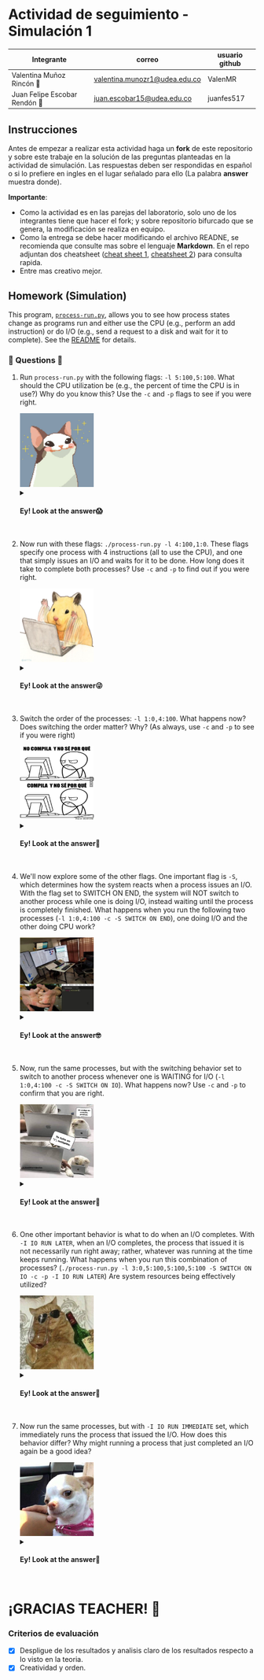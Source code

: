 # Actividad de seguimiento - Simulación 1

|Integrante|correo|usuario github|
|---|---|---|
|Valentina Muñoz Rincón 🐜|valentina.munozr1@udea.edu.co|ValenMR|
|Juan Felipe Escobar Rendón 🐔|juan.escobar15@udea.edu.co|juanfes517|

## Instrucciones

Antes de empezar a realizar esta actividad haga un **fork** de este repositorio y sobre este trabaje en la solución de las preguntas planteadas en la actividad de simulación. Las respuestas deben ser respondidas en español o si lo prefiere en ingles en el lugar señalado para ello (La palabra **answer** muestra donde).

**Importante**:
* Como la actividad es en las parejas del laboratorio, solo uno de los integrantes tiene que hacer el fork; y sobre repositorio bifurcado que se genera, la modificación se realiza en equipo.
* Como la entrega se debe hacer modificando el archivo READNE, se recomienda que consulte mas sobre el lenguaje **Markdown**. En el repo adjuntan dos cheatsheet ([cheat sheet 1](Markdown_Cheat_Sheet.pdf), [cheatsheet 2](markdown-cheatsheet.pdf)) para consulta rapida.
* Entre mas creativo mejor.

## Homework (Simulation)

This program, [`process-run.py`](process-run.py), allows you to see how process states change as programs run and either use the CPU (e.g., perform an add instruction) or do I/O (e.g., send a request to a disk and wait for it to complete). See the [README](https://github.com/remzi-arpacidusseau/ostep-homework/blob/master/cpu-intro/README.md) for details.

### 🌟 Questions 🌟

1. Run `process-run.py` with the following flags: `-l 5:100,5:100`. What should the CPU utilization be (e.g., the percent of time the CPU is in use?) Why do you know this? Use the `-c` and `-p` flags to see if you were right.
   
   <img src="/meme_1.jpg" width="150" height="150"/>
   
   <details>
   <summary>
      <h4>Ey! Look at the answer😱</h4>
   </summary>
   
      ![Image 1](command_line_1.png)

   📌 En mi caso, como se observa en la imagen el comando simula 2 procesos como se pide en el enunciado. Cada uno con 5 instrucciones de CPU y cada instrucción toma el 100%.  

   📊 El uso de CPU se refiere al porcentaje de tiempo que la CPU estuvo ocupada ejecutando las instrucciones. Por lo tanto:
   * **Tiempo total de simulación**: 10 unidades de tiempo
   * **CPU ocupada**: 10 unidades (el 100%)
   * **No hubo I/O**: lo que traduce al 0% de uso de entradas/salidas  
   
   ✅ Debido a que no hubo entradas/salidas, la CPU estuvo ejecutando procesos sin parar durante todo el tiempo. Por eso ambos procesos dan el 100%. 
   </details>
   <br>

2. Now run with these flags: `./process-run.py -l 4:100,1:0`. These flags specify one process with 4 instructions (all to use the CPU), and one that simply issues an I/O and waits for it to be done. How long does it take to complete both processes? Use `-c` and `-p` to find out if you were right. 

   <img src="/meme_2.jpg" width="150" height="150"/>
   
   <details>
   <summary>
      <h4>Ey! Look at the answer😜</h4>
   </summary>
      
    ![Image 2](command_line_2.png)
      
   📌 Para esta línea de comando, se observa que el PID 0 tiene 4 instrucciones de CPU y el PID 1 tiene 1 instrucción de I/O 
   📊 Ambos procesos tardan en completarse **11 unidades de tiempo**, pues el PID 0 termina en 4 unidades mientras que el PID 1 inicia su I/O en el tiempo 5 y termina en el tiempo 11.

   🤔 **¿Cómo?** Pues el Proceso 0 se ejecuta primero y termina rápidamente, luego el proceso 1 entra en estado de bloqueo porque está esperando la respuesta de la I/O, finalmente en el tiempo 11 se completa el I/O
   y el proceso termina.
   </details>
   <br>

4. Switch the order of the processes: `-l 1:0,4:100`. What happens now? Does switching the order matter? Why? (As always, use `-c` and `-p` to see if you were right)

    <img src="/meme_3.jpg" width="150" height="150"/>
    
   <details>
   <summary>
      <h4>Ey! Look at the answer🤗</h4>
   </summary>
      
      ![Image 3](command_line_3.png)

   ⏱ Según el resultado, al invertir el orden de los procesos, sí hubo un impacto en el rendimiento total ya que se cambió la ejecución de la CPU e I/O.

   ![Image 1](table_comparative_1.png)

   📌 Sucede porque se logra un mejor paralelismo, es decir, el proceso que hace I/O se ejecuta primero, y mientras está bloqueado, el otro proceso puede usar la
   CPU.
   📊A pesar de que los valores absolutos son iguales, los porcentajes aumentaron esto pasa por el solapamiento que se presentó, lo que se traduce como trabajo en
   paralelo.
   
   </details>
   <br>

6. We'll now explore some of the other flags. One important flag is `-S`, which determines how the system reacts when a process issues an I/O. With the flag set to SWITCH ON END, the system will NOT switch to another process while one is doing I/O, instead waiting until the process is completely finished. What happens when you run the following two processes (`-l 1:0,4:100 -c -S SWITCH ON END`), one doing I/O and the other doing CPU work?

   <img src="/meme_4.jpg" width="150" height="150"/>
   <details>
   <summary>
      <h4>Ey! Look at the answer🤓</h4>
   </summary>
      
      ![Image 4](command_line_4.png)
      
   📌En este caso, en el primer proceso se está enviando una instrucción que requiere I/O y en el segundo proceso se envían 4 instrucciones de CPU. Inicialmente, se puede llegar a pensar que el proceso va a tomar la misma cantidad de tiempo que el punto anterior (7
   tiempos); sin embargo, debido al uso de la bandera <code>-S</code> con el valor <code>SWITCH_ON_END</code>, el sistema no cambiará a ningún proceso mientras una tarea de I/O se esté ejecutando.

   ✅Por tal motivo, el proceso 2 no empezará hasta que el proceso 1 termine completamente, aunque la CPU se Encuentra disponible, lo que toma un total de 11 tiempos.  
      
   </details>
   <br>

6. Now, run the same processes, but with the switching behavior set to switch to another process whenever one is WAITING for I/O (`-l 1:0,4:100 -c -S SWITCH ON IO`). What happens now? Use `-c` and `-p` to confirm that you are right.

   <img src="/meme_5.jpg" width="150" height="150"/>
   
   <details>
   <summary>
      <h4>Ey! Look at the answer🙉</h4>
   </summary>
      En esta situación, también se está enviando un primer proceso con una instrucción de I/O y un segundo proceso con 4 de CPU, pero ahora, el valor de la bandera <code>-S</code> se establece con el valor <code>SWITCH_ON_IO</code>. Lo que significa 
      que cuando un proceso inicia una operación I/O, el planificador puede cambiar a otro proceso que esté listo para ejecutarse en la CPU. En nuestro ejemplo, esto permite que el sistema pueda cambiar al proceso numero 2 mientras 
      el primero se encuentra en I/O, estableciendo el tiempo total en 7 tiempos.

      <br>![Image 5](command_line_5.png)
   </details>
   <br>

8. One other important behavior is what to do when an I/O completes. With `-I IO RUN LATER`, when an I/O completes, the process that issued it is not necessarily run right away; rather, whatever was running at the time keeps running. What happens when you run this combination of processes? (`./process-run.py -l 3:0,5:100,5:100,5:100 -S SWITCH ON IO -c -p -I IO RUN LATER`) Are system resources being effectively utilized?

   <img src="/meme_6.jpg" width="150" height="150"/>
   
   <details>
   <summary>
      <h4>Ey! Look at the answer👻</h4>
   </summary>
      Para entender mejor el comportamiento de este comando, vamos a desglosar y explicar mejor cada parte del mismo:
      <ul>
         <br>
         <li>✏️ <b><code>./process-run.py</code></b>: Aquí simplemente estamos llamando un archivo python para ejecutar. </li> <br>
         <li>✏️ <b><code>3:0,5:100,5:100,5:100</code></b>: En esta parte se están lanzando 4 procesos. El primero, <b>'3:0'</b>, indica que se van a realizar 3 instrucciones que requieren I/O. 
            Los 3 procesos restantes, marcados con <b><code>5:100</code></b>, indican que cada uno lanzará 5 instrucciones que solo usaran CPU. </li><br>
         <li>✏️ <b><code>-S SWITCH_ON_IO</code></b>: Como se mostró en puntos anteriores, con esta instrucción, le estamos indicando al sistema que cuando un proceso inicia una instrucción de I/O, puede cambiar a otro proceso que esté listo para ejecutarse. </li><br>
         <li>✏️ <b><code>-I IO_RUN_LATER</code></b>: Con esta instrucción, le estamos indicando al sistema que cuando una tarea de I/O termine, el proceso que la generó no debe ejecutarse necesariamente de inmediato. </li> <br>
      </ul>

      En conclusión, debido a la presencia de <code>-S SWITCH_ON_IO</code>, se espera que cuando el proceso 1 inicie una operación de I/O, el sistema continúe ejecutando los demás procesos. Sin embargo, debido a la instrucción <code>-I IO_RUN_LATER</code>,
      cuando la tarea de I/O haya finalizado, el proceso 1 no continuará su ejecución hasta que los demás procesos terminen. <br>
      Por otro lado, los recursos del sistema se utilizan de manera eficiente cuando el proceso 1 realiza una única operación de I/O. Sin embargo, cuando se ejecutan múltiples operaciones de I/O, el sistema no continuará inmediatamente la ejecución del proceso tras la finalización de cada tarea de          I/O y su lugar, esperará a que los demás procesos terminen.

      <br>![Image 6](command_line_6.png)

      📊 En total, la ejecución de los cuatro procesos tomó 31 unidades de tiempo, durante las cuales la CPU estuvo en uso solo el 67.7% del tiempo (Correspondiente a 21 unidades de tiempo).
      
   </details>
   <br>

9. Now run the same processes, but with `-I IO RUN IMMEDIATE` set, which immediately runs the process that issued the I/O. How does this behavior differ? Why might running a process that just completed an I/O again be a good idea?

   <img src="/meme_7.jpg" width="150" height="150"/>
   
   <details>
   <summary>
      <h4>Ey! Look at the answer🤑</h4>
   </summary>
      Si ejecutamos el mismo comando usando <code>-I IO_RUN_IMMEDIATE</code> en vez de <code>-I IO_RUN_LATER</code> obtendremos el siguiente resultado: 

      <br> ![Image 7](command_line_7.png) <br>

      A primera vista podemos observar que solo la CPU también estuvo siendo utilizada durante 21 unidades de tiempo, pero a diferencia del punto anterior, ahora este tiempo también corresponde al tiempo total de ejecución del comando, aun cuando se están ejecutando tres operaciones de I/O. 😦
      <br>
      
      Pero,🤔 ¿Por qué sucede esto?
      <br>
      
      ¿Brujería? 😱
      <br><img src="https://media0.giphy.com/media/v1.Y2lkPTc5MGI3NjExdjB6bDU3c3BuNDQydHN1Z2s1MnI2Y2JkMjgxZ2NkNXo3Yzljdjl5cCZlcD12MV9pbnRlcm5hbF9naWZfYnlfaWQmY3Q9Zw/LCo3JuJ8ca3XXJQqlM/giphy.webp" width="100">
      <br>

      Lastimosamente no es brujería 😕. Lo que sucede es que, en nuestro comando, estamos usando la opción <code>-I IO_RUN_IMMEDIATE</code>, que permite que el sistema continue ejecutando de forma inmediata un proceso que terminó una operación de I/O. En nuestro ejemplo,
      esto significa que cuando el proceso 1 inicia cualquier operación de I/O, y debido a la opción <code>-S SWITCH_ON_IO</code>, el sistema le cede la CPU a otro proceso. Sin embargo, cuando una operación de I/O termina, el sistema inmediatamente le pasa la CPU a ese proceso,
      para que pueda terminar su ejecución e iniciar la siguiente operación de I/O.
      <br><br>
      📊 De esta forma, la CPU siempre se está usando mientras las operaciones de I/O se resuelven en paralelo, garantizando que la CPU tenga un 100% de eficiencia.
      
   </details>
   <br>


<h1>¡GRACIAS TEACHER! 🌟 </h1>

### Criterios de evaluación
- [x] Despligue de los resultados y analisis claro de los resultados respecto a lo visto en la teoria.
- [x] Creatividad y orden.
